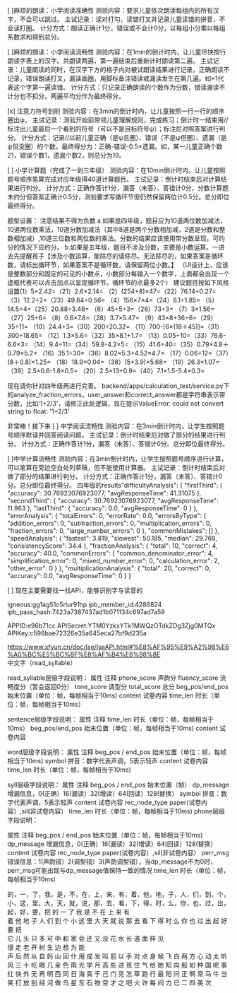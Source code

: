[ ]麻烦的朗读：小学阅读准确性
测验内容：要求儿童依次朗读每组内的所有汉字，不会可以跳过。
主试记录：读对打勾，读错打叉并记录儿童读错的拼音，不会读打圈。
计分方式：朗读正确计1分，错误或不会计0分，以每组小分乘以每组系数求和得到总分。

[ ]麻烦的朗读：小学阅读流畅性
测验内容：在1min的倒计时内，让儿童尽快按行朗读字表上的汉字。共朗读两遍，第一遍结束后重新计时朗读第二遍。
主试记录：儿童朗读的同时，在汉字下方的格子内对被试朗读结果进行记录，正确朗读不记录，错误朗读打叉，漏读画圈，用脚标备注错读或漏读发生在第几遍。如×1代表这个字第一遍读错。
计分方式：只记录正确朗读的个数作为分数，错读漏读不计分也不扣分。两遍平均分作为最终得分。

[x] 注意力符号划削
测验内容：在3min的倒计时内，让儿童按照一行一行的顺序圈出ψ。
主试记录：测验开始前带领儿童理解规则，完成练习；倒计时一结束用//标注出儿童最后一个看到的符号（可以不是目标符号ψ）；标注后对照答案进行判分。
计分方式：记录//以前儿童正确（是ψ且圈）、错误（不是ψ但圈）、遗漏（是ψ但没圈）的个数。最终得分为：正确-错误-0.5×遗漏。如，某一儿童正确个数21，错误个数1，遗漏个数2，则总分为19。

[ ] 小学计算题（完成了一到三年级）
测验内容：在10min倒计时内，让儿童按照题号顺序笔算完成对应年级得40道计算题目。
主试记录：倒计时结束后对计算结果进行判分。
计分方式：正确作答计1分，漏答（未答）、答错计0分，分数计算题未约分但答案正确计0.5分，测验要求写循环节但仍然保留两位计0.5分。总分即位最终得分。

题型设置：
注意结果不得为负数
a.如果是四年级，题目应为10道两位数加减法，10道两位数乘法，10道分数加减法（其中8道是两个分数相加减，2道是分数和整数相加减）,10道三位数和两位数的乘法。分数的结果应该使用带分数呈现，可约分的情况下应约分。
b.如果是五年级，题目不涉及分数，主要是小数运算。一进去先提醒孩子【涉及小数运算，能除尽的请除尽。无法除尽的，如果答案是循环数，请标出循环节，如果答案不是循环数，请保留两位小数。】 （UI设计上，应该是整数部分和固定的可见的小数点，小数部分每输入一个数字，上面都会出现一个虚框代表可以点击加点以呈现循环节。循环节的点最多2个）
建议题目按如下风格设置(1）5×2.42=（21）2.6×2.14=
（2）(254+8)×47=（22）76.14÷0.27=
（3）12.2÷2=（23）49.84÷0.56=
（4）156×7×4=（24）8.1÷1.85=
（5）14.5÷4=（25）20.88÷3.48=
（6）45÷5÷3=（26）73÷3=
（7）3×1.56=（27）25÷6=
（8）0.6×7.8=（28）3.7×5.47=
（9）43×8+36÷6=（29）35÷11=
（10）24.4÷3=（30）200÷20.32=
（11）700-[6×(18＋45)]=（31）300÷18.65=
（12）1.3×5.6=（32）35×8.1+1.7=
（13）0.05÷10=（33）76.6-6.6×3=
（14）9.4÷11=（34）59.8-4.2×5=
（15）41.6÷40=（35）0.79×4.8＋0.79×5.2=
（16）35.1÷30=（36）8.02×5.3+4.52×4.7=
（17）0.06÷12=（37）(8＋0.8)×1.25=
（18）18.9×0.04=（38）(5+3.9)×5.68=
（19）26.3×1.07=（39）2.5×0.6-1.8×0.5=
（20）2.5×13+0.9=（40）7.1×1.5-5.4×0.3=

现在请你针对四年级再进行完善。
backend/apps/calculation_test/service.py下的analyze_fraction_errors，user_answer和correct_answer都是字符串表示带分数，比如'1+2/3'，请修正此处逻辑，现在提示ValueError: could not convert string to float: '1+2/3'

非常棒！接下来
[ ] 中学阅读流畅性
测验内容：在3min倒计时内，让学生按照题号顺序默读并回答阅读问题。
主试记录：倒计时结束后对做了部分的结果进行判分。
计分方式：正确作答计1分，漏答（未答）、答错计0分。总分即位最终得分。

[ ]中学计算流畅性
测验内容：在3min倒计时内，让学生按照题号顺序进行计算，可以笔算在旁边空白处列草稿，但不能使用计算器。
主试记录：倒计时结束后对做了部分的结果进行判分。
计分方式：正确作答计1分，漏答（未答）、答错计0分。总分即位最终得分。
四年级的results"difficultyAnalysis": {
            "firstThird": {
                "accuracy": 30.76923076923077,
                "avgResponseTime": 41.31075
            },
            "secondThird": {
                "accuracy": 30.76923076923077,
                "avgResponseTime": 11.963
            },
            "lastThird": {
                "accuracy": 0.0,
                "avgResponseTime": 0
            }
        },
        "errorAnalysis": {
            "totalErrors": 0,
            "errorRate": 0.0,
            "errorsByType": {
                "addition_errors": 0,
                "subtraction_errors": 0,
                "multiplication_errors": 0,
                "fraction_errors": 0,
                "large_number_errors": 0
            },
            "commonMistakes": []
        },
        "speedAnalysis": {
            "fastest": 3.819,
            "slowest": 50.185,
            "median": 29.769,
            "consistencyScore": 34.4
        },
        "fractionAnalysis": {
            "total": 10,
            "correct": 4,
            "accuracy": 40.0,
            "commonErrors": {
                "common_denominator_error": 4,
                "simplification_error": 0,
                "mixed_number_error": 0,
                "calculation_error": 2,
                "other_error": 0
            }
        },
        "multiplicationAnalysis": {
            "total": 20,
            "correct": 0,
            "accuracy": 0.0,
            "avgResponseTime": 0
        }
    }


[ ] 现在主要需要找一找API，能够识别字与读音的


igneous:gg1ag51o5rlur91hp
ipb_member_id:4286824
ipb_pass_hash:7423a7387437ad1b071134c697ad7a59

APPID:e96b71cc
APISecret:YTM0YzkxYTk1MWQzOTdkZDg3Zjg0MTQx
APIKey:c596bae72326e35a645eca27bf9d235a

https://www.xfyun.cn/doc/Ise/IseAPI.html#%E8%AF%95%E9%A2%98%E6%A0%BC%E5%BC%8F%E8%AF%B4%E6%98%8E
中文字（read_syllable） 


read_syllable层级字段说明：
属性	注释
phone_score	声韵分
fluency_score	流畅度分（暂会返回0分）
tone_score	调型分
total_score	总分
beg_pos/end_pos	始末位置（单位：帧，每帧相当于10ms)
content	试卷内容
time_len	时长（单位：帧，每帧相当于10ms）

sentence层级字段说明：
属性	注释
time_len	时长（单位：帧，每帧相当于10ms）
beg_pos/end_pos	始末位置（单位：帧，每帧相当于10ms)
content	试卷内容

word层级字段说明：
属性	注释
beg_pos / end_pos	始末位置（单位：帧，每帧相当于10ms)
symbol	拼音：数字代表声调，5表示轻声
content	试卷内容
time_len	时长（单位：帧，每帧相当于10ms)



syll层级字段说明：
属性	注释
beg_pos / end_pos	始末位置（帧）
dp_message	增漏信息，0(正确）16(漏读）32(增读）64(回读）128(替换）
symbol	拼音：数字代表声调，5表示轻声
content	试卷内容
rec_node_type	paper(试卷内容）,sil(非试卷内容）
time_len	时长（单位：帧，每帧相当于10ms)
phone层级字段说明：

属性	注释
beg_pos / end_pos	始末位置（单位：帧，每帧相当于10ms)
dp_message	增漏信息，0(正确）16(漏读）32(增读）64(回读）128(替换）
content	试卷内容
rec_node_type	paper(试卷内容）,sil(非试卷内容）
perr_msg	错误信息：1(声韵错）2(调型错）3(声韵调型错），当dp_message不为0时，perr_msg可能出现与dp_message值保持一致的情况
time_len	时长（单位：帧，每帧相当于10ms)

的，一，了，我，是，不，在，上，来，有，着，他，地，子，人，们，到，个，小，这，里，大，天，就，说，那，去，看，下，得，时，么，你，也，过，出，起，好，要，把
的 一 了 我 是 不 在 上 来 有      
着 他 地 子 人 们 到 个 小 这 
里 大 天 就 说 那 去 看 下 得 
时 么 你 也 过 出 起 好 要 把   
它 儿 头 只 多 可 中 和 家 会 
还 又 没 花 水 长 道 面 样 见  
很 走 老 开 树 生 边 想 为 能  
声 后 然 从 自 妈 山 回 什 用 
成 发 叫 前 以 手 对 点 身 候 
飞 白 两 方 心 动 太 听 风 三 
十 吃 眼 几 亲 色 雨 光 学 月 
高 些 进 孩 住 气 给 她 知 向 
船 如 种 国 呢 事 红 快 外 无 
再 明 西 同 日 海 真 于 己 门 
亮 怎 草 跑 行 最 阳 问 正 啊 
常 马 牛 当 笑 打 放 别 经 河 
做 鸟 星 东 石 物 空 才 之 吧 
火 许 每 间 力 已 二 四 美 次 